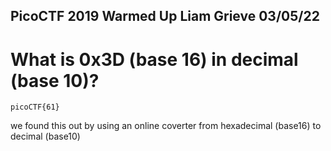 PicoCTF 2019 Warmed Up 
Liam Grieve 03/05/22
------------------------------------------------------------------------------------------------------------------------------------

# What is 0x3D (base 16) in decimal (base 10)?
```
picoCTF{61}
```
we found this out by using an online coverter from hexadecimal (base16) to decimal (base10)

